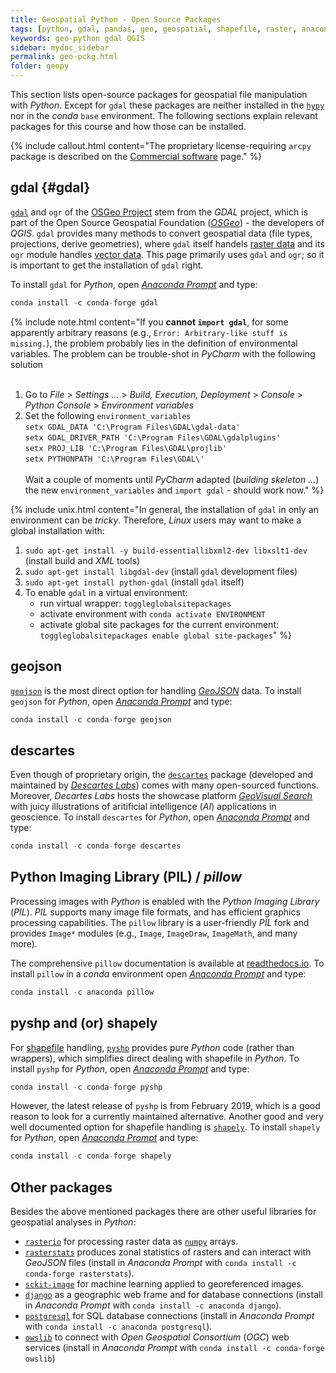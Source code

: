 ```yaml
---
title: Geospatial Python - Open Source Packages
tags: [python, gdal, pandas, geo, geospatial, shapefile, raster, anaconda, descartes]
keywords: geo-python gdal QGIS
sidebar: mydoc_sidebar
permalink: geo-pckg.html
folder: geopy
---
```



This section lists open-source packages for geospatial file manipulation with *Python*. Except for `gdal` these packages are neither installed in the [`hypy`](hypy_install.html#create-and-install-conda-environments) nor in the *conda* `base` environment. The following sections explain relevant packages for this course and how those can be installed.

{% include callout.html content="The proprietary license-requiring `arcpy` package is described on the [Commercial software](geo-arcpy.html) page." %}

## gdal {#gdal}
[`gdal`](https://gdal.org/) and `ogr` of the [OSGeo Project](http://www.osgeo.org/) stem from the *GDAL* project, which is part of the Open Source
Geospatial Foundation ([*OSGeo*](https://www.osgeo.org)) -  the developers of *QGIS*. `gdal` provides many methods to convert geospatial data (file types, projections, derive geometries), where `gdal` itself handels [raster data](geospatial-data.html#raster) and its `ogr` module handles [vector data](geospatial-data.html#vector). This page primarily uses `gdal` and `ogr`; so it is important to get the installation of `gdal` right.

To install `gdal` for *Python*, open [*Anaconda Prompt*](hypy_install.html#install-pckg) and type:


```python
conda install -c conda-forge gdal
```

{% include note.html content="If you **cannot `import gdal`**, for some apparently arbitrary reasons (e.g., `Error: Arbitrary-like stuff is missing.`), the problem probably lies in the definition of environmental variables. The problem can be trouble-shot in *PyCharm* with the following solution<br><br>
 1. Go to *File* > *Settings ...*  > *Build, Execution, Deployment* > *Console* > *Python Console* > *Environment variables* <br>
 2. Set the following `environment_variables`<br> 
     `setx GDAL_DATA 'C:\Program Files\GDAL\gdal-data'`<br>
     `setx GDAL_DRIVER_PATH 'C:\Program Files\GDAL\gdalplugins'`<br>
     `setx PROJ_LIB 'C:\Program Files\GDAL\projlib'`<br>
     `setx PYTHONPATH 'C:\Program Files\GDAL\'`<br><br>
 Wait a couple of moments until *PyCharm* adapted (*building skeleton ...*) the new `environment_variables` and `import gdal` - should work now." %}

{% include unix.html content="In general, the installation of `gdal` in only an environment can be *tricky*. Therefore, *Linux* users may want to make a global installation with:<br>
 1. `sudo apt-get install -y build-essentiallibxml2-dev libxslt1-dev` (install build and *XML* tools) <br>
 2. `sudo apt-get install libgdal-dev` (install `gdal` development files) <br>
 3. `sudo apt-get install python-gdal` (install `gdal` itself) <br>
 4. To enable `gdal` in a virtual environment:<br>
     - run virtual wrapper: `toggleglobalsitepackages` <br>
     - activate environment with `conda activate ENVIRONMENT` <br>
     - activate global site packages for the current environment: `toggleglobalsitepackages enable global site-packages`" %}

## geojson
[`geojson`](https://pypi.org/project/geojson/) is the most direct option for handling [*GeoJSON*](geospatial-data.html#geojson) data.
To install `geojson` for *Python*, open [*Anaconda Prompt*](hypy_install.html#install-pckg) and type:


```python
conda install -c conda-forge geojson
```

## descartes
Even though of proprietary origin, the [`descartes`](https://docs.descarteslabs.com/api.html) package (developed and maintained by [*Descartes Labs*](https://www.descarteslabs.com/)) comes with many open-sourced functions. Moreover, *Decartes Labs* hosts the showcase platform [*GeoVisual Search*](https://search.descarteslabs.com/) with juicy illustrations of aritificial intelligence (*AI*) applications in geoscience. To install `descartes` for *Python*, open [*Anaconda Prompt*](hypy_install.html#install-pckg) and type:


```python
conda install -c conda-forge descartes 
```

## Python Imaging Library (PIL) / *pillow*
Processing images with *Python* is enabled with the *Python Imaging Library* (*PIL*). *PIL* supports many image file formats, and has efficient graphics processing capabilities.
The `pillow` library is a user-friendly *PIL* fork and provides `Image*` modules (e.g., `Image`, `ImageDraw`, `ImageMath`, and many more).

The comprehensive `pillow` documentation is available at [readthedocs.io](https://pillow.readthedocs.io/en/stable/). To install `pillow` in a *conda* environment  open [*Anaconda Prompt*](hypy_install.html#install-pckg) and type:

```python
conda install -c anaconda pillow 
```


## pyshp and (or) shapely
For [shapefile](geospatial-data.html#shp) handling, [`pyshp`](https://pypi.org/project/pyshp/) provides pure *Python* code (rather than wrappers), which simplifies direct dealing with shapefile in *Python*. To install `pyshp` for *Python*, open [*Anaconda Prompt*](hypy_install.html#install-pckg) and type:


```python
conda install -c conda-forge pyshp
```

However, the latest release of `pyshp` is from February 2019, which is a good reason to look for a currently maintained alternative. Another good and very well documented option for shapefile handling is [`shapely`](https://shapely.readthedocs.io/). To install `shapely` for *Python*, open [*Anaconda Prompt*](hypy_install.html#install-pckg) and type:


```python
conda install -c conda-forge shapely
```

## Other packages
Besides the above mentioned packages there are other useful libraries for geospatial analyses in *Python*:
 * [`rasterio`](https://rasterio.readthedocs.io/en/latest/) for processing raster data as [`numpy`](hypy_pynum.html#numpy) arrays.
 * [`rasterstats`](https://pythonhosted.org/rasterstats/) produces zonal statistics of rasters and can interact with *GeoJSON* files (install in *Anaconda Prompt* with `conda install -c conda-forge rasterstats`).
 * [`sckit-image`](https://scikit-image.org/) for machine learning applied to georeferenced images.
 * [`django`](https://docs.djangoproject.com/en/3.0/ref/contrib/gis/) as a geographic web frame and for database connections (install in *Anaconda Prompt* with `conda install -c anaconda django`).
 * [`postgresql`](https://www.postgresqltutorial.com/postgresql-python/) for SQL database connections (install in *Anaconda Prompt* with `conda install -c anaconda postgresql`).
 * [`owslib`](http://geopython.github.io/OWSLib/) to connect with *Open Geospatial Consortium* (*OGC*) web services (install in *Anaconda Prompt* with `conda install -c conda-forge owslib`)
